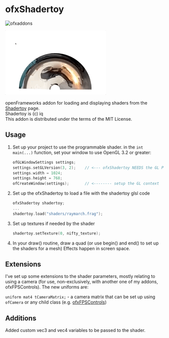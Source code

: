 # ofxShadertoy

![ofxaddons](https://raw.githubusercontent.com/tiagosr/ofxShadertoy/master/ofxaddons_thumbnail.png)     

![Alt Text](https://raw.githubusercontent.com/antimodular/ofxShadertoy/dev_customVariables/polar2.gif)

openFrameworks addon for loading and displaying shaders from the [Shadertoy](https://www.shadertoy.com) page.  
Shadertoy is (c) iq  
This addon is distributed under the terms of the MIT License.

## Usage

1. Set up your project to use the programmable shader.
   in the `int main(...)` function, set your window to use OpenGL 3.2 or greater:
   ```c++
   ofGLWindowSettings settings;
   settings.setGLVersion(3, 2);    // <--- ofxShadertoy NEEDS the GL Programmable Renderer
   settings.width = 1024;
   settings.height = 768;
   ofCreateWindow(settings);       // <-------- setup the GL context
   ```

2. Set up the ofxShadertoy to load a file with the shadertoy glsl code
   ```c++
   ofxShadertoy shadertoy;
   ...
   shadertoy.load("shaders/raymarch.frag");
   ```

3. Set up textures if needed by the shader
   ```c++
   shadertoy.setTexture(0, nifty_texture);
   ```

4. In your draw() routine, draw a quad (or use begin() and end() to set up the shaders for a mesh)
   Effects happen in screen space.

## Extensions

I've set up some extensions to the shader parameters, mostly relating to using a camera (for use, non-exclusively, with another one of my addons, ofxFPSControls). The new uniforms are:

`uniform mat4 tCameraMatrix;` - a camera matrix that can be set up using `ofCamera` or any child class (e.g. [ofxFPSControls](https://github.com/tiagosr/ofxFPSControls))

## Additions

Added custom vec3 and vec4 variables to be passed to the shader.
